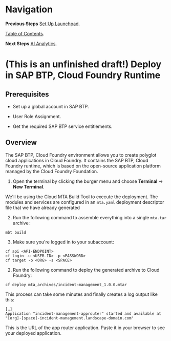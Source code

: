 # Navigation

**Previous Steps**
[Set Up Launchpad](09_Set_Up_Launchpad.md).

[Table of Contents](Table_of_Contents.md).

**Next Steps**
[AI Analytics](11_AI_Analytics.md).

# (This is an unfinished draft!) Deploy in SAP BTP, Cloud Foundry Runtime

## Prerequisites

- Set up a global account in SAP BTP.

- User Role Assignment.

- Get the required SAP BTP service entitlements.

## Overview

The SAP BTP, Cloud Foundry environment allows you to create polyglot cloud applications in Cloud Foundry. It contains the SAP BTP, Cloud Foundry runtime, which is based on the open-source application platform managed by the Cloud Foundry Foundation.

1. Open the terminal by clicking the burger menu and choose **Terminal** &rarr; **New Terminal**.

We'll be using the Cloud MTA Build Tool to execute the deployment. The modules and services are configured in an `mta.yaml` deployment descriptor file that we have already generated

2. Run the following command to assemble everything into a single `mta.tar` archive:

```
mbt build
```

3. Make sure you're logged in to your subaccount:

```
cf api <API-ENDPOINT>
cf login -u <USER-ID> -p <PASSWORD>
cf target -o <ORG> -s <SPACE>
```

2. Run the following command to deploy the generated archive to Cloud Foundry:

```
cf deploy mta_archives/incident-management_1.0.0.mtar
```

This process can take some minutes and finally creates a log output like this:

```
[…]
Application "incident-management-approuter" started and available at
"[org]-[space]-incident-management.landscape-domain.com"
```

This is the URL of the app router application. Paste it in your browser to see your deployed application.
